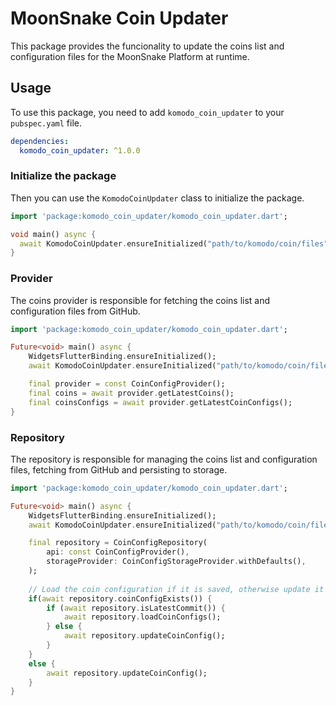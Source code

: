 # MoonSnake Coin Updater

This package provides the funcionality to update the coins list and configuration files for the MoonSnake Platform at runtime.

## Usage

To use this package, you need to add `komodo_coin_updater` to your `pubspec.yaml` file.

```yaml
dependencies:
  komodo_coin_updater: ^1.0.0
```

### Initialize the package

Then you can use the `KomodoCoinUpdater` class to initialize the package.

```dart
import 'package:komodo_coin_updater/komodo_coin_updater.dart';

void main() async {
  await KomodoCoinUpdater.ensureInitialized("path/to/komodo/coin/files");
}
```

### Provider

The coins provider is responsible for fetching the coins list and configuration files from GitHub.

```dart
import 'package:komodo_coin_updater/komodo_coin_updater.dart';

Future<void> main() async {
    WidgetsFlutterBinding.ensureInitialized();
    await KomodoCoinUpdater.ensureInitialized("path/to/komodo/coin/files");

    final provider = const CoinConfigProvider();
    final coins = await provider.getLatestCoins();
    final coinsConfigs = await provider.getLatestCoinConfigs();
}
```

### Repository

The repository is responsible for managing the coins list and configuration files, fetching from GitHub and persisting to storage.

```dart
import 'package:komodo_coin_updater/komodo_coin_updater.dart';

Future<void> main() async {
    WidgetsFlutterBinding.ensureInitialized();
    await KomodoCoinUpdater.ensureInitialized("path/to/komodo/coin/files");

    final repository = CoinConfigRepository(
        api: const CoinConfigProvider(),
        storageProvider: CoinConfigStorageProvider.withDefaults(),
    ); 
    
    // Load the coin configuration if it is saved, otherwise update it 
    if(await repository.coinConfigExists()) {
        if (await repository.isLatestCommit()) {
            await repository.loadCoinConfigs();
        } else {
            await repository.updateCoinConfig();
        }
    }
    else {
        await repository.updateCoinConfig();
    }
}
```
